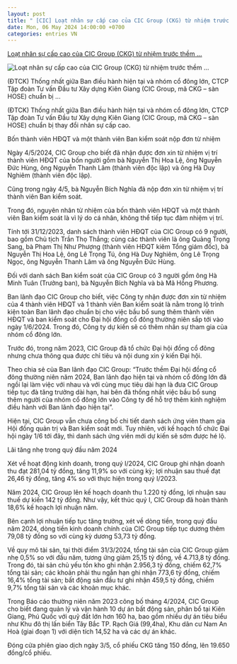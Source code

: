 ```yaml
---
layout: post
title: " [CIC] Loạt nhân sự cấp cao của CIC Group (CKG) từ nhiệm trước thềm ..."
date: Mon, 06 May 2024 14:00:00 +0700
categories: entries VN
---
```

[Loạt nhân sự cấp cao của CIC Group (CKG) từ nhiệm trước thềm ...](https://www.tinnhanhchungkhoan.vn/loat-nhan-su-cap-cao-cua-cic-group-ckg-tu-nhiem-truoc-them-dai-hoi-dong-co-dong-thuong-nien-nam-2024-post344669.html)

![Loạt nhân sự cấp cao của CIC Group (CKG) từ nhiệm trước thềm ...](https://image.tinnhanhchungkhoan.vn/1200x630/Uploaded/2024/lcgjikao/2024_05_06/01-8995.jpeg)

(ĐTCK) Thống nhất giữa Ban điều hành hiện tại và nhóm cổ đông lớn, CTCP Tập đoàn Tư vấn Đầu tư Xây dựng Kiên Giang (CIC Group, mã CKG – sàn HOSE) chuẩn bị ...

(ĐTCK) Thống nhất giữa Ban điều hành hiện tại và nhóm cổ đông lớn, CTCP Tập đoàn Tư vấn Đầu tư Xây dựng Kiên Giang (CIC Group, mã CKG – sàn HOSE) chuẩn bị thay đổi nhân sự cấp cao.

Bốn thành viên HĐQT và một thành viên Ban kiểm soát nộp đơn từ nhiệm

Ngày 4/5/2024, CIC Group cho biết đã nhận được đơn xin từ nhiệm vị trí thành viên HĐQT của bốn người gồm bà Nguyễn Thị Hoa Lệ, ông Nguyễn Đức Hùng, ông Nguyễn Thanh Lâm (thành viên độc lập) và ông Hà Duy Nghiêm (thành viên độc lập).

Cũng trong ngày 4/5, bà Nguyễn Bích Nghĩa đã nộp đơn xin từ nhiệm vị trí thành viên Ban kiểm soát.

Trong đó, nguyên nhân từ nhiệm của bốn thành viên HĐQT và một thành viên Ban kiểm soát là vì lý do cá nhân, không thể tiếp tục đảm nhiệm vị trí.

Tính tới 31/12/2023, danh sách thành viên HĐQT của CIC Group có 9 người, bao gồm Chủ tịch Trần Thọ Thắng; cùng các thành viên là ông Quảng Trọng Sang, bà Phạm Thị Như Phượng (thành viên HĐQT kiêm Tổng giám đốc), bà Nguyễn Thị Hoa Lệ, ông Lê Trọng Tú, ông Hà Duy Nghiêm, ông Lê Trọng Ngọc, ông Nguyễn Thanh Lâm và ông Nguyễn Đức Hùng.

Đối với danh sách Ban kiểm soát của CIC Group có 3 người gồm ông Hà Minh Tuân (Trưởng ban), bà Nguyễn Bích Nghĩa và bà Mã Hồng Phương.

Ban lãnh đạo CIC Group cho biết, việc Công ty nhận được đơn xin từ nhiệm của 4 thành viên HĐQT và 1 thành viên Ban kiểm soát là nằm trong lộ trình kiện toàn Ban lãnh đạo chuẩn bị cho việc bầu bổ sung thêm thành viên HĐQT và ban kiểm soát cho Đại hội đồng cổ đông thường niên sắp tới vào ngày 1/6/2024. Trong đó, Công ty dự kiến sẽ có thêm nhân sự tham gia của nhóm cổ đông lớn.

Trước đó, trong năm 2023, CIC Group đã tổ chức Đại hội đồng cổ đông nhưng chưa thông qua được chỉ tiêu và nội dung xin ý kiến Đại hội.

Theo chia sẻ của Ban lãnh đạo CIC Group: “Trước thềm Đại hội đồng cổ đông thường niên năm 2024, Ban lãnh đạo hiện tại và nhóm cổ đông lớn đã ngồi lại làm việc với nhau và với cùng mục tiêu dài hạn là đưa CIC Group tiếp tục đà tăng trưởng dài hạn, hai bên đã thống nhất việc bầu bổ sung thêm người của nhóm cổ đông lớn vào Công ty để hỗ trợ thêm kinh nghiệm điều hành với Ban lãnh đạo hiện tại”.

Hiện tại, CIC Group vẫn chưa công bố chi tiết danh sách ứng viên tham gia Hội đồng quản trị và Ban kiểm soát mới. Tuy nhiên, với kế hoạch tổ chức Đại hội ngày 1/6 tới đây, thì danh sách ứng viên mới dự kiến sẽ sớm được hé lộ.

Lãi tăng nhẹ trong quý đầu năm 2024

Xét về hoạt động kinh doanh, trong quý I/2024, CIC Group ghi nhận doanh thu đạt 281,04 tỷ đồng, tăng 11,9% so với cùng kỳ; lợi nhuận sau thuế đạt 26,46 tỷ đồng, tăng 4% so với thực hiện trong quý I/2023.

Năm 2024, CIC Group lên kế hoạch doanh thu 1.220 tỷ đồng, lợi nhuận sau thuế dự kiến 142 tỷ đồng. Như vậy, kết thúc quý I, CIC Group đã hoàn thành 18,6% kế hoạch lợi nhuận năm.

Bên cạnh lợi nhuận tiếp tục tăng trưởng, xét về dòng tiền, trong quý đầu năm 2024, dòng tiền kinh doanh chính của CIC Group tiếp tục dương thêm 79,08 tỷ đồng so với cùng kỳ dương 53,73 tỷ đồng.

Về quy mô tài sản, tại thời điểm 31/3/2024, tổng tài sản của CIC Group giảm nhẹ 0,5% so với đầu năm, tương ứng giảm 25,15 tỷ đồng, về 4.713,8 tỷ đồng. Trong đó, tài sản chủ yếu tồn kho ghi nhận 2.956,3 tỷ đồng, chiếm 62,7% tổng tài sản; các khoản phải thu ngắn hạn ghi nhận 773,6 tỷ đồng, chiếm 16,4% tổng tài sản; bất động sản đầu tư ghi nhận 459,5 tỷ đồng, chiếm 9,7% tổng tài sản và các khoản mục khác.

Trong Báo cáo thường niên năm 2023 công bố tháng 4/2024, CIC Group cho biết đang quản lý và vận hành 10 dự án bất động sản, phân bổ tại Kiên Giang, Phú Quốc với quỹ đất lớn hơn 160 ha, bao gồm nhiều dự án tiêu biểu như Khu đô thị lấn biển Tây Bắc TP. Rạch Giá (99,4ha), Khu dân cư Nam An Hoà (giai đoạn 1) với diện tích 14,52 ha và các dự án khác.

Đóng cửa phiên giao dịch ngày 3/5, cổ phiếu CKG tăng 150 đồng, lên 19.650 đồng/cổ phiếu.

